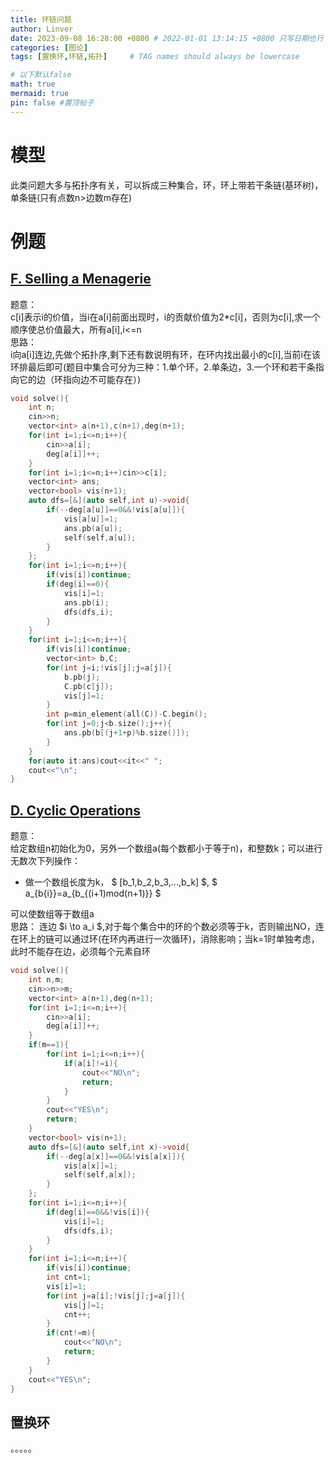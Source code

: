 ```yaml
---
title: 环链问题
author: Linver
date: 2023-09-08 16:28:00 +0800 # 2022-01-01 13:14:15 +0800 只写日期也行；不写秒也行；这样也行 2022-03-09T00:55:42+08:00
categories: [图论]
tags: [置换环,环链,拓扑]     # TAG names should always be lowercase

# 以下默认false
math: true
mermaid: true
pin: false #置顶帖子
---
```

# 模型  
此类问题大多与拓扑序有关，可以拆成三种集合，环，环上带若干条链(基环树)，单条链(只有点数n>边数m存在)
# 例题
## [F. Selling a Menagerie](https://codeforces.com/contest/1872/problem/F)
题意：  
c[i]表示i的价值，当i在a[i]前面出现时，i的贡献价值为2*c[i]，否则为c[i],求一个顺序使总价值最大，所有a[i],i<=n  
思路：  
i向a[i]连边,先做个拓扑序,剩下还有数说明有环，在环内找出最小的c[i],当前i在该环排最后即可(题目中集合可分为三种：1.单个环，2.单条边，3.一个环和若干条指向它的边（环指向边不可能存在）)  
```c++
void solve(){
	int n;
	cin>>n;
	vector<int> a(n+1),c(n+1),deg(n+1);
	for(int i=1;i<=n;i++){
		cin>>a[i];
		deg[a[i]]++;
	}
	for(int i=1;i<=n;i++)cin>>c[i];
	vector<int> ans;
	vector<bool> vis(n+1);
	auto dfs=[&](auto self,int u)->void{
		if(--deg[a[u]]==0&&!vis[a[u]]){
			vis[a[u]]=1;
			ans.pb(a[u]);
			self(self,a[u]);
		}
	};
	for(int i=1;i<=n;i++){
		if(vis[i])continue;
		if(deg[i]==0){
			vis[i]=1;
			ans.pb(i);
			dfs(dfs,i);
		}
	}
	for(int i=1;i<=n;i++){
		if(vis[i])continue;
		vector<int> b,C;
		for(int j=i;!vis[j];j=a[j]){
			b.pb(j);
			C.pb(c[j]);
			vis[j]=1;
		}
		int p=min_element(all(C))-C.begin();
		for(int j=0;j<b.size();j++){
			ans.pb(b[(j+1+p)%b.size()]);
		}
	}
	for(auto it:ans)cout<<it<<" ";
	cout<<"\n";
}
```
## [D. Cyclic Operations](https://codeforces.com/contest/1867/problem/D)
题意：  
给定数组n初始化为0，另外一个数组a(每个数都小于等于n)，和整数k；可以进行无数次下列操作：  
* 做一个数组长度为k， $ [b_1,b_2,b_3,...,b_k] $, $ a_{b{i}}=a_{b_{(i+1)mod(n+1)}} $  

可以使数组等于数组a  
思路：
连边 $i \to a_i $,对于每个集合中的环的个数必须等于k，否则输出NO，连在环上的链可以通过环(在环内再进行一次循环)，消除影响；当k=1时单独考虑，此时不能存在边，必须每个元素自环  
```c++
void solve(){
	int n,m;
	cin>>n>>m;
	vector<int> a(n+1),deg(n+1);
	for(int i=1;i<=n;i++){
		cin>>a[i];
		deg[a[i]]++;
	}
	if(m==1){
		for(int i=1;i<=n;i++){
			if(a[i]!=i){
				cout<<"NO\n";
				return;
			}
		}
		cout<<"YES\n";
		return;
	}
	vector<bool> vis(n+1);
	auto dfs=[&](auto self,int x)->void{
		if(--deg[a[x]]==0&&!vis[a[x]]){
			vis[a[x]]=1;
			self(self,a[x]);
		}
	};
	for(int i=1;i<=n;i++){
		if(deg[i]==0&&!vis[i]){
			vis[i]=1;
			dfs(dfs,i);
		}
	}
	for(int i=1;i<=n;i++){
		if(vis[i])continue;
		int cnt=1;
		vis[i]=1;
		for(int j=a[i];!vis[j];j=a[j]){
			vis[j]=1;
			cnt++;
		}
		if(cnt!=m){
			cout<<"NO\n";
			return;
		}
	}
	cout<<"YES\n";
}
```
## 置换环
。。。。。
